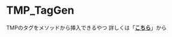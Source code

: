 # TMP_TagGen
TMPのタグをメソッドから挿入できるやつ
詳しくは「[**こちら**](https://qiita.com/bloody_sweets/items/97aa9ef6252870f621f8)」から
